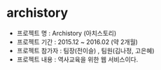 # archistory

- 프로젝트 명   : Archistory (아치스토리)
- 프로젝트 기간 : 2015.12 ~ 2016.02 (약 2개월)
- 프로젝트 참가자 : 팀장(전이슬) , 팀원(김나정, 고은혜)
- 프로젝트 내용 : 역사교육을 위한 웹 서비스이다.
